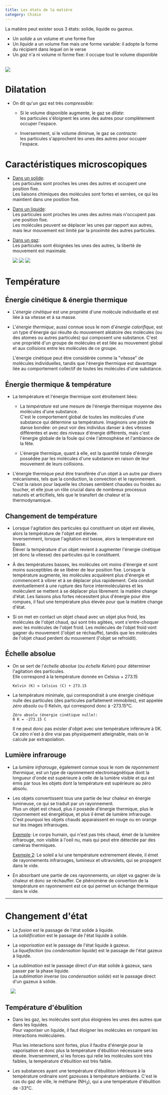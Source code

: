 ```yaml
---
title: Les états de la matière
category: Chimie
---
```


La matière peut exister sous 3 états: solide, liquide ou gazeux.

* Un *solide* a un volume et une forme fixe
* Un *liquide* a un volume fixe mais une forme variable: il adopte la forme du récipient dans lequel on le verse
* Un *gaz* n'a ni volume ni forme fixe: il occupe tout le volume disponible  
   

![](https://i.imgur.com/jIAROg3.png)

# Dilatation

* On dit qu'un gaz est très *compressible*:

  * Si le volume disponible augmente, le gaz se *dilate*:  
    les particules s'éloignent les unes des autres pour complètement occuper l'espace.

  * Inversemment, si le volume diminue, le gaz se *contracte*:  
    les particules s'approchent les unes des autres pour occuper l'espace.  

# Caractéristiques microscopiques

- <ins>Dans un solide</ins>:  
Les particules sont proches les unes des autres et occupent une position fixe.  
Les liaisons chimiques des molécules sont fortes et serrées, ce qui les maintient dans une position fixe.

- <ins>Dans un liquide</ins>:  
Les particules sont proches les unes des autres mais n'occupent pas une position fixe.  
Les molécules peuvent se déplacer les unes par rapport aux autres, mais leur mouvement est limité par la proximité des autres particules.

- <ins>Dans un gaz</ins>:  
Les particules sont éloignées les unes des autres, la liberté de mouvement est maximale.

  ![](https://i.imgur.com/Y9nqCZPt.png)
  ![](https://i.imgur.com/Fh65OP0t.png)
  ![](https://i.imgur.com/WrecplAt.png)

# Température

## Énergie cinétique & énergie thermique

* L'*énergie cinétique* est une propriété d'une molécule individuelle et est liée à sa vitesse et à sa masse.

* L'*énergie thermique*, aussi connue sous le nom d'*énergie calorifique*, est un type d'énergie qui résulte du mouvement aléatoire des molécules (ou des atomes ou autres particules) qui composent une substance. C'est une propriété d'un groupe de molécules et est liée au mouvement global et aux collisions entre les molécules de ce groupe.

  L'énergie cinétique peut être considérée comme la "vitesse" de molécules individuelles, tandis que l'énergie thermique est davantage liée au comportement collectif de toutes les molécules d'une substance.

## Énergie thermique & température

* La température et l'énergie thermique sont étroitement liées:

  - La *température* est une mesure de l'énergie thermique moyenne des molécules d'une substance.  
    C'est le comportement global de toutes les molécules d'une substance qui détermine sa température. Imaginons une piste de danse bondée: on peut voir des individus danser à des vitesses différentes et avec des niveaux d'énergie différents, mais c'est l'énergie globale de la foule qui crée l'atmosphèse et l'ambiance de la fête.

  - L'énergie thermique, quant à elle, est la quantité totale d'énergie possédée par les molécules d'une substance en raison de leur mouvement de leurs collisions.

* L'énergie thermique peut être transférée d'un objet à un autre par divers mécanismes,
  tels que la conduction, la convection et le rayonnement.
  C'est la raison pour laquelle les choses semblent chaudes ou froides au toucher, et elle joue un rôle crucial dans de nombreux processus naturels et articifiels, tels que le transfert de chaleur et la thermodynamique.

## Changement de température

* Lorsque l'agitation des particules qui constituent un objet est élevée, alors la température de l'objet est élevée.  
  Inversemment, lorsque l'agitation est basse, alors la température est basse.  
  Élever la température d'un objet revient à augmenter l'énergie cinétique (et donc la vitesse) des particules qui le constituent.

* À des températures basses, les molécules ont moins d'énergie et sont moins susceptibles de se libérer de leur position fixe. Lorsque la température augmente, les molécules acquièrent plus d'énergie et commencent à vibrer et à se déplacer plus rapidement. Cela conduit éventuellement à une rupture des force intermoléculaires et les moléculent se mettent à se déplacer plus librement: la matière change d'état.
  Les liaisons plus fortes nécessitent plus d'énergie pour être rompues, il faut une température plus élevée pour que la matière change d'état.

* Si on met en contact un objet chaud avec un objet plus froid, les molécules de l'objet chaud, qui sont très agitées, vont s'entre-choquer avec les molécules de l'objet froid. Les molécules de l'objet froid vont gagner du mouvement (l'objet se réchauffe), tandis que les molécules de l'objet chaud perdent du mouvement (l'objet se refroidit).

## Échelle absolue

* On se sert de l'*échelle absolue* (ou *échelle Kelvin*) pour déterminer l'agitation des particules.  
  Elle correspond à la température donnée en Celsius + 273.15

  ```
  Kelvin (K) = Celsius (C) + 273.15
  ```

* La température minimale, qui correspondrait à une énergie cinétique nulle des particules (des particules parfaitement immobiles), est appelée *zéro absolu* ou 0 Kelvin, qui correspond donc à -273.15°C.

    ```
    Zéro absolu (énergie cinétique nulle):
    0 K = -273.15 C
    ```

  Il ne peut donc pas exister d'objet avec une température inférieure à 0K.  
  Ce zéro n'est à dire vrai pas physiquement atteignable, mais on le calcule par extrapolation.

## Lumière infrarouge

<!--* L'énergie thermique est l'énergie qui résulte du mouvement des atomes et des molécules dans un matériau, et qui est liée à la température de ce matériau.-->

* La *lumière infrarouge*, également connue sous le nom de *rayonnement thermique*, est un type de rayonnement electromagnétique dont la longueur d'onde est supérieure à celle de la lumière visible et qui est émis par tous les objets dont la température est supérieure au zéro absolu.

* Les objets convertissent tous une partie de leur chaleur en énergie lumineuse, ce qui se traduit par un rayonnement.  
  Plus un objet est chaud, plus il possède d'énergie thermique, plus le rayonnement est énergétique, et plus il émet de lumière infrarouge.
  C'est pourquoi les objets chauds apparaissent en rouge ou en orange sur les images infrarouges.

  <ins>Exemple</ins>: Le corps humain, qui n'est pas très chaud, émet de la lumière infrarouge, non visible à l'oeil nu, mais qui peut etre détectée par des caméras thermiques.

  <ins>Exemple 2</ins>: Le soleil a lui une température extremement élevée, il émet de rayonnements infrarouges, lumineux et ultraviolets, qui se propagent dans le vide.

* En absorbant une partie de ces rayonnements, un objet va gagner de la chaleur et donc se réchauffer. Ce phénomène de convertion de la température en rayonnement est ce qui permet un échange thermique dans le vide.

---

# Changement d'état

* La *fusion* est le passage de l'état solide à liquide.  
  La *solidification* est le passage de l'état liquide à solide.

* La *vaporisation* est le passage de l'état liquide à gazeux.  
  La *liquéfaction* (ou *condensation liquide*) est le passage de l'état gazeux à liquide.

* La *sublimation* est le passage direct d'un état solide à gazeux, sans passer par la phase liquide.  
  La *sublimation inverse* (ou *condensation solide*) est le passage direct d'un gazeux à solide.

<pre>
  <img src="https://i.imgur.com/NFJq9M8.png" />
</pre>

## Température d'ébulition

* Dans les gaz, les molécules sont plus éloignées les unes des autres que dans les liquides.  
  Pour vaporiser un liquide, il faut éloigner les molécules en rompant les interactions moléculaires.

  Plus les interactions sont fortes, plus il faudra d'énergie pour la vaporisation et donc plus la température d'ébulition nécessaire sera élevée. Inversemment, si les forces qui relie les molécules sont très faibles, la température d'ébulition est très faible.

* Les substances ayant une température d'ébulition inférieure à la température ordinaire sont gazeuses à température ambiante. C'est le cas du gaz de ville, le méthane (NH<sub>3</sub>), qui a une température d'ébulition de -33°C.
